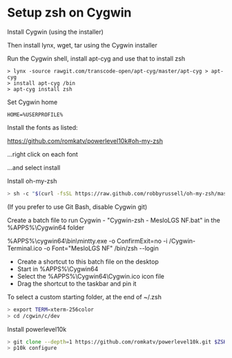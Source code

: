 # Setup zsh on Cygwin

Install Cygwin (using the installer)

Then install lynx, wget, tar using the Cygwin installer

Run the Cygwin shell, install apt-cyg and use that to install zsh

```shell
> lynx -source rawgit.com/transcode-open/apt-cyg/master/apt-cyg > apt-cyg
> install apt-cyg /bin
> apt-cyg install zsh
```

Set Cygwin home

```dos
HOME=%USERPROFILE%
```

Install the fonts as listed:

<https://github.com/romkatv/powerlevel10k#oh-my-zsh>

...right click on each font

...and select install

Install oh-my-zsh

```zsh
> sh -c "$(curl -fsSL https://raw.github.com/robbyrussell/oh-my-zsh/master/tools/install.sh)"
```

(If you prefer to use Git Bash, disable Cygwin git)

Create a batch file to run Cygwin - "Cygwin-zsh - MesloLGS NF.bat" in the %APPS%\Cygwin64 folder

%APPS%\cygwin64\bin\mintty.exe -o ConfirmExit=no -i /Cygwin-Terminal.ico -o Font="MesloLGS NF" /bin/zsh --login

- Create a shortcut to this batch file on the desktop
- Start in %APPS%\Cygwin64
- Select the %APPS%\Cygwin64\Cygwin.ico icon file
- Drag the shortcut to the taskbar and pin it

To select a custom starting folder, at the end of ~/.zsh

```zsh
> export TERM=xterm-256color
> cd /cgwin/c/dev
```

Install powerlevel10k

```zsh
> git clone --depth=1 https://github.com/romkatv/powerlevel10k.git $ZSH_CUSTOM/themes/powerlevel10k
> p10k configure
```
